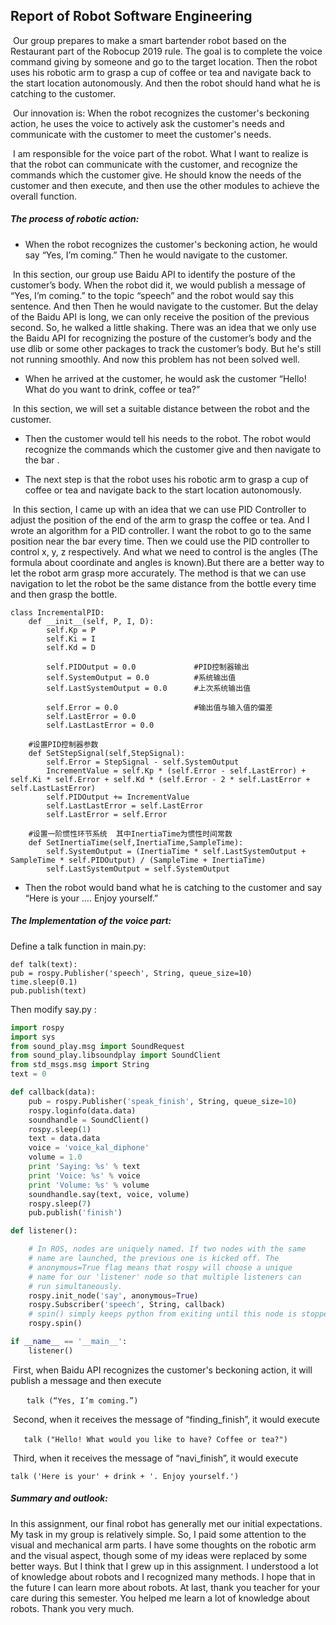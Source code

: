 ## Report of Robot Software Engineering 



​     Our group prepares to make a smart bartender robot based on the Restaurant part of the Robocup 2019 rule. The goal is to complete the voice command giving by someone and go to the target location. Then the robot uses his robotic arm to grasp a cup of coffee or tea and navigate back to the start location autonomously. And then the robot should hand what he is catching to the customer.

​    Our innovation is: When the robot recognizes the customer's beckoning action, he uses the voice to actively ask the customer's needs and communicate with the customer to meet the customer's needs.

​    I am responsible for the voice part of the robot. What I want to realize is that the robot can communicate with the customer, and recognize the commands which the customer give. He should know the needs of the customer and then execute, and then use the other modules to achieve the overall function.

##### The process of robotic action:

- When the robot recognizes the customer's beckoning action, he would say “Yes, I’m coming.” Then he would navigate to the customer.

​       In this section, our group use Baidu API to identify the posture of the customer’s body. When the robot did it, we would publish a message of “Yes, I’m coming.” to the topic “speech” and the robot would say this sentence. And then Then he would navigate to the customer. But the delay of the Baidu API is long, we can only receive the position of the previous second. So, he walked a little shaking. There was an idea that we only use the Baidu API for recognizing the posture of the customer’s body and the use dlib or some other packages to track the customer’s body. But he's still not running smoothly. And now this problem has not been solved well. 

- When he arrived at the customer, he would ask the customer “Hello! What do you want to drink, coffee or tea?”

​       In this section, we will set a suitable distance between the robot and the customer.

- Then the customer would tell his needs to the robot. The robot would recognize the commands which the customer give and then navigate to the bar .

 

- The next step is that the robot uses his robotic arm to grasp a cup of coffee or tea and navigate back to the start location autonomously.

​       In this section, I came up with an idea that we can use PID Controller to adjust the position of the end of the arm to grasp the coffee or tea. And I wrote an algorithm for a PID controller. I want the robot to go to the same position near the bar every time. Then we could use the PID controller to control x, y, z respectively. And what we need to control is the angles (The formula about coordinate and angles is known).But there are a better way to let the robot arm grasp more accurately. The method is that we can use navigation to let the robot be the same distance from the bottle every time and then grasp the bottle.

```
class IncrementalPID:
    def __init__(self, P, I, D):
        self.Kp = P
        self.Ki = I
        self.Kd = D
 
        self.PIDOutput = 0.0             #PID控制器输出
        self.SystemOutput = 0.0          #系统输出值
        self.LastSystemOutput = 0.0      #上次系统输出值
 
        self.Error = 0.0                 #输出值与输入值的偏差
        self.LastError = 0.0
        self.LastLastError = 0.0
 
    #设置PID控制器参数
    def SetStepSignal(self,StepSignal):
        self.Error = StepSignal - self.SystemOutput
        IncrementValue = self.Kp * (self.Error - self.LastError) + self.Ki * self.Error + self.Kd * (self.Error - 2 * self.LastError + self.LastLastError)
        self.PIDOutput += IncrementValue
        self.LastLastError = self.LastError
        self.LastError = self.Error
 
    #设置一阶惯性环节系统  其中InertiaTime为惯性时间常数
    def SetInertiaTime(self,InertiaTime,SampleTime):
        self.SystemOutput = (InertiaTime * self.LastSystemOutput + SampleTime * self.PIDOutput) / (SampleTime + InertiaTime)
        self.LastSystemOutput = self.SystemOutput
```

- Then the robot would band what he is catching to the customer and say “Here is your …. Enjoy yourself.”

##### The Implementation of the voice part:

Define a talk function in main.py:

 

```
def talk(text):
pub = rospy.Publisher('speech', String, queue_size=10)
time.sleep(0.1)
pub.publish(text)  
```

 Then modify say.py :

```python
import rospy
import sys
from sound_play.msg import SoundRequest
from sound_play.libsoundplay import SoundClient
from std_msgs.msg import String
text = 0

def callback(data):
    pub = rospy.Publisher('speak_finish', String, queue_size=10)
    rospy.loginfo(data.data)
    soundhandle = SoundClient()
    rospy.sleep(1)
    text = data.data
    voice = 'voice_kal_diphone'
    volume = 1.0
    print 'Saying: %s' % text
    print 'Voice: %s' % voice
    print 'Volume: %s' % volume
    soundhandle.say(text, voice, volume)
    rospy.sleep(7)
    pub.publish('finish')

def listener():

    # In ROS, nodes are uniquely named. If two nodes with the same
    # name are launched, the previous one is kicked off. The
    # anonymous=True flag means that rospy will choose a unique
    # name for our 'listener' node so that multiple listeners can
    # run simultaneously.
    rospy.init_node('say', anonymous=True)
    rospy.Subscriber('speech', String, callback)
    # spin() simply keeps python from exiting until this node is stopped
    rospy.spin()

if __name__ == '__main__':
    listener()
```

​      First, when Baidu API recognizes the customer's beckoning action, it will publish a message and then execute 

​      `   talk (“Yes, I’m coming.”)`

​      Second, when it receives the message of “finding_finish”, it would execute

​      `   talk ("Hello! What would you like to have? Coffee or tea?")`

​      Third, when it receives the message of “navi_finish”, it would execute

`talk ('Here is your' + drink + '. Enjoy yourself.')`

##### Summary and outlook:

   In this assignment, our final robot has generally met our initial expectations. My task in my group is relatively simple. So, I paid some attention to the visual and mechanical arm parts. I have some thoughts on the robotic arm and the visual aspect, though some of my ideas were replaced by some better ways. But I think that I grew up in this assignment. I understood a lot of knowledge about robots and I recognized many methods. I hope that in the future I can learn more about robots. At last, thank you teacher for your care during this semester. You helped me learn a lot of knowledge about robots. Thank you very much.
